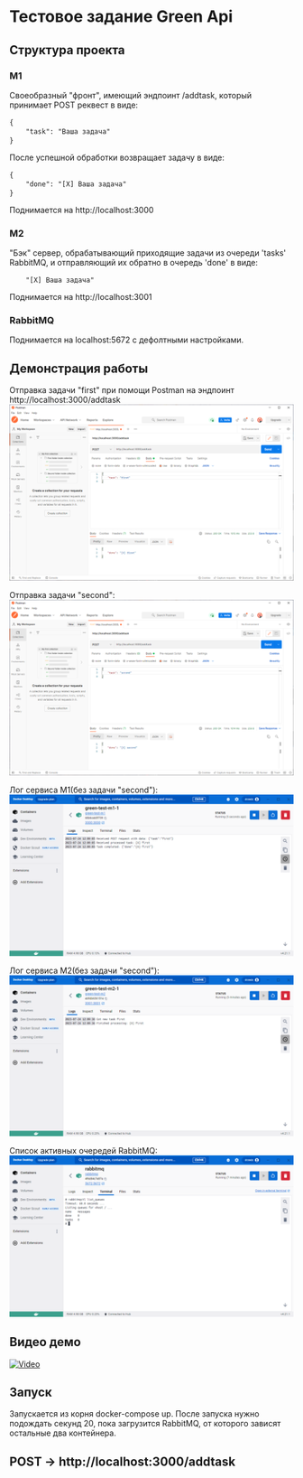 # Тестовое задание Green Api
## Структура проекта

### M1
Своеобразный "фронт", имеющий эндпоинт /addtask, который принимает POST реквест в виде:
```
{
    "task": "Ваша задача"
}
```

После успешной обработки возвращает задачу в виде:
```
{
    "done": "[X] Ваша задача"
}
```
Поднимается на http://localhost:3000

### M2
"Бэк" сервер, обрабатывающий приходящие задачи из очереди 'tasks' RabbitMQ, и отправляющий их обратно в очередь 'done' в виде:
```
    "[X] Ваша задача"
```
Поднимается на http://localhost:3001

### RabbitMQ
Поднимается на localhost:5672 с дефолтными настройками.

## Демонстрация работы

Отправка задачи "first" при помощи Postman на эндпоинт http://localhost:3000/addtask
![Postman 1](/assets/postman%201.png)

Отправка задачи "second":
![Postman 2](/assets/postman%202.png)

Лог сервиса M1(без задачи "second"):
![M1](/assets/Docker%20M1.png)

Лог сервиса M2(без задачи "second"):
![M2](/assets/Docker%20M2.png)

Список активных очередей RabbitMQ:
![RabbitMQ](/assets/Rabbit.png)

## Видео демо
[![Video](https://img.youtube.com/vi/ONBhf_yziPw/maxresdefault.jpg)](https://www.youtube.com/watch?v=ONBhf_yziPw)

## Запуск
Запускается из корня docker-compose up.
После запуска нужно подождать секунд 20, пока загрузится RabbitMQ, от которого зависят остальные два контейнера.

## POST -> http://localhost:3000/addtask